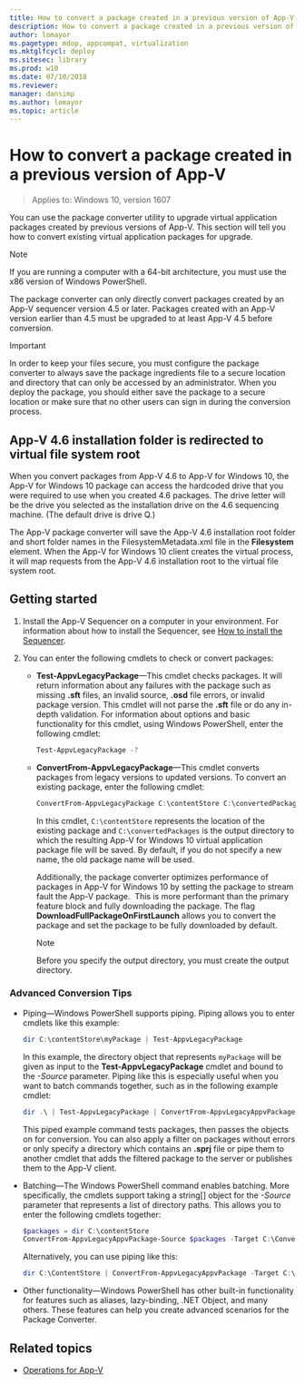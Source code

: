 ```yaml
---
title: How to convert a package created in a previous version of App-V (Windows 10)
description: How to convert a package created in a previous version of App-V.
author: lomayor
ms.pagetype: mdop, appcompat, virtualization
ms.mktglfcycl: deploy
ms.sitesec: library
ms.prod: w10
ms.date: 07/10/2018
ms.reviewer: 
manager: dansimp
ms.author: lomayor
ms.topic: article
---
```

# How to convert a package created in a previous version of App-V

>Applies to: Windows 10, version 1607

You can use the package converter utility to upgrade virtual application packages created by previous versions of App-V. This section will tell you how to convert existing virtual application packages for upgrade.

>[!NOTE]  
>If you are running a computer with a 64-bit architecture, you must use the x86 version of Windows PowerShell.

The package converter can only directly convert packages created by an App-V sequencer version 4.5 or later. Packages created with an App-V version earlier than 4.5 must be upgraded to at least App-V 4.5 before conversion.

>[!IMPORTANT]
>In order to keep your files secure, you must configure the package converter to always save the package ingredients file to a secure location and directory that can only be accessed by an administrator. When you deploy the package, you should either save the package to a secure location or make sure that no other users can sign in during the conversion process.

## App-V 4.6 installation folder is redirected to virtual file system root

When you convert packages from App-V 4.6 to App-V for Windows 10, the App-V for Windows 10 package can access the hardcoded drive that you were required to use when you created 4.6 packages. The drive letter will be the drive you selected as the installation drive on the 4.6 sequencing machine. (The default drive is drive Q.)

The App-V package converter will save the App-V 4.6 installation root folder and short folder names in the FilesystemMetadata.xml file in the **Filesystem** element. When the App-V for Windows 10 client creates the virtual process, it will map requests from the App-V 4.6 installation root to the virtual file system root.

## Getting started

1. Install the App-V Sequencer on a computer in your environment. For information about how to install the Sequencer, see [How to install the Sequencer](appv-install-the-sequencer.md).

2. You can enter the following cmdlets to check or convert packages:

   - **Test-AppvLegacyPackage**—This cmdlet checks packages. It will return information about any failures with the package such as missing **.sft** files, an invalid source, **.osd** file errors, or invalid package version. This cmdlet will not parse the **.sft** file or do any in-depth validation. For information about options and basic functionality for this cmdlet, using Windows PowerShell, enter the following cmdlet:

        ```PowerShell
        Test-AppvLegacyPackage -?
        ```

   - **ConvertFrom-AppvLegacyPackage**—This cmdlet converts packages from legacy versions to updated versions. To convert an existing package, enter the following cmdlet:

        ```PowerShell
        ConvertFrom-AppvLegacyPackage C:\contentStore C:\convertedPackages
        ```

     In this cmdlet, `C:\contentStore` represents the location of the existing package and `C:\convertedPackages` is the output directory to which the resulting App-V for Windows 10 virtual application package file will be saved. By default, if you do not specify a new name, the old package name will be used.

     Additionally, the package converter optimizes performance of packages in App-V for Windows 10 by setting the package to stream fault the App-V package.  This is more performant than the primary feature block and fully downloading the package. The flag **DownloadFullPackageOnFirstLaunch** allows you to convert the package and set the package to be fully downloaded by default.

     >[!NOTE]  
     >Before you specify the output directory, you must create the output directory.

### Advanced Conversion Tips

- Piping—Windows PowerShell supports piping. Piping allows you to enter cmdlets like this example:

    ```PowerShell
    dir C:\contentStore\myPackage | Test-AppvLegacyPackage
    ```

    In this example, the directory object that represents `myPackage` will be given as input to the **Test-AppvLegacyPackage** cmdlet and bound to the *-Source* parameter. Piping like this is especially useful when you want to batch commands together, such as in the following example cmdlet:
     
    ```PowerShell
    dir .\ | Test-AppvLegacyPackage | ConvertFrom-AppvLegacyAppvPackage -Target .\ConvertedPackages
    ```
      
    This piped example command tests packages, then passes the objects on for conversion. You can also apply a filter on packages without errors or only specify a directory which contains an **.sprj** file or pipe them to another cmdlet that adds the filtered package to the server or publishes them to the App-V client.

- Batching—The Windows PowerShell command enables batching. More specifically, the cmdlets support taking a string\[\] object for the *-Source* parameter that represents a list of directory paths. This allows you to enter the following cmdlets together:

    ```PowerShell
    $packages = dir C:\contentStore
    ConvertFrom-AppvLegacyAppvPackage-Source $packages -Target C:\ConvertedPackages
    ```

    Alternatively, you can use piping like this:

    ```PowerShell
    dir C:\ContentStore | ConvertFrom-AppvLegacyAppvPackage -Target C:\ConvertedPackages
    ```

- Other functionality—Windows PowerShell has other built-in functionality for features such as aliases, lazy-binding, .NET Object, and many others. These features can help you create advanced scenarios for the Package Converter.





## Related topics

- [Operations for App-V](appv-operations.md)
